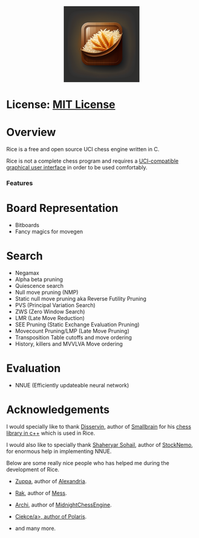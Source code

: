 ﻿<div align="center">
  <a href=".">
    <img src="./imgs/logo.png" height="200"/>
  </a>
</div>

# License: <a href="https://github.com/rafid-dev/rice-2.0/blob/main/LICENSE">MIT License</a>

# Overview

Rice is a free and open source UCI chess engine written in C.

Rice is not a complete chess program and requires a <a href="https://www.chessprogramming.org/UCI#GUIs">UCI-compatible graphical user interface</a> in order to be used comfortably.

### Features
# Board Representation
* Bitboards
* Fancy magics for movegen

# Search

* Negamax
* Alpha beta pruning
* Quiescence search
* Null move pruning (NMP)
* Static null move pruning aka Reverse Futility Pruning
* PVS (Principal Variation Search)
* ZWS (Zero Window Search)
* LMR (Late Move Reduction)
* SEE Pruning (Static Exchange Evaluation Pruning)
* Movecount Pruning/LMP (Late Move Pruning)
* Transposition Table cutoffs and move ordering
* History, killers and MVVLVA Move ordering

# Evaluation
* NNUE (Efficiently updateable neural network)

# Acknowledgements

I would specially like to thank <a href="https://github.com/Disservin">Disservin</a>, author of <a href="https://github.com/Disservin/Smallbrain">Smallbrain</a> for his <a href="https://github.com/Disservin/chess-library">chess library in c++</a> which is used in Rice.

I would also like to specially thank <a href="https://github.com/TheBlackPlague">Shaheryar Sohail</a>, author of <a href="https://github.com/TheBlackPlague/StockNemo">StockNemo<a>, for enormous help in implementing NNUE.

Below are some really nice people who has helped me during the development of Rice.
* <a href="https://github.com/pgg106">Zuppa</a>, author of <a href="https://github.com/PGG106/Alexandria/">Alexandria</a>.
* <a href="https://github.com/raklaptudirm">Rak</a>, author of <a href="https://github.com/raklaptudirm/mess">Mess</a>.
* <a href="https://github.com/archishou">Archi</a>, author of <a href="https://github.com/archishou/MidnightChessEngine">MidnightChessEngine<a>.
* <a href="https://github.com/Ciekce">Ciekce/a>, author of <a href="https://github.com/Ciekce/Polaris">Polaris<a>.

* and many more.